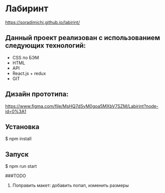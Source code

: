 # Лабиринт

https://soradimichi.github.io/labirint/

## Данный проект реализован с использованием следующих технологий:

* CSS по БЭМ
* HTML
* API
* React.js + redux
* GIT

## Дизайн прототипа:

https://www.figma.com/file/MsHQ7dSyM0goa5MXbV7SZM/Labirint?node-id=0%3A1

## Установка
$ npm install

## Запуск
$ npm run start

###TODO
1) Поправить макет: добавить попап, изменить размеры

